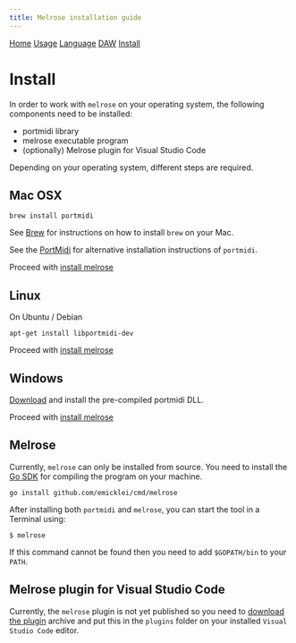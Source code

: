 ```yaml
---
title: Melrose installation guide
---
```


[Home](index.html)
[Usage](cli.html)
[Language](dsl.html)
[DAW](daw.html)
[Install](install.html)

# Install

In order to work with `melrose` on your operating system, the following components need to be installed:

- portmidi library
- melrose executable program
- (optionally) Melrose plugin for Visual Studio Code

Depending on your operating system, different steps are required.

## Mac OSX

    brew install portmidi

See [Brew](https://brew.sh/) for instructions on how to install `brew` on your Mac.

See the [PortMidi](https://sourceforge.net/p/portmedia/wiki/portmidi/) for alternative installation instructions of `portmidi`.

Proceed with [install melrose](install.md#install-melrose)

## Linux

On Ubuntu / Debian

	apt-get install libportmidi-dev
	
Proceed with [install melrose](install.md#install-melrose)

## Windows

[Download](https://sourceforge.net/projects/portmedia/files/portmidi/217/) and install the pre-compiled portmidi DLL.

Proceed with [install melrose](install.md#install-melrose)

## Melrose<a name="install-melrose"></a> 

Currently, `melrose` can only be installed from source.
You need to install the [Go SDK](https://golang.org/dl/) for compiling the program on your machine.

	go install github.com/emicklei/cmd/melrose
	
After installing both `portmidi` and `melrose`, you can start the tool in a Terminal using:

	$ melrose
	
If this command cannot be found then you need to add `$GOPATH/bin` to your `PATH`.

## Melrose plugin for Visual Studio Code<a name="plugin"></a>

Currently, the `melrose` plugin is not yet published so you need to [download the plugin](https://public.philemonworks.com/melrose/melrose-for-vscode-1.0.0.vsix) archive and put this in the `plugins` folder on your installed `Visual Studio Code` editor.